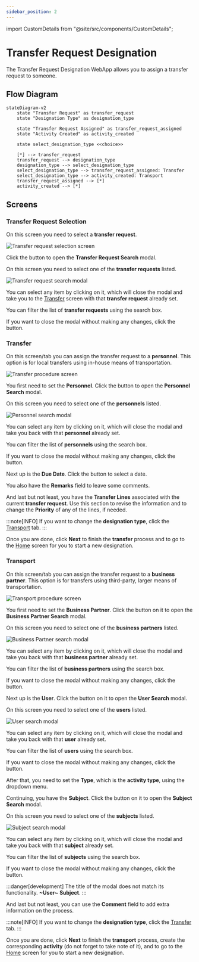 ```yaml
---
sidebar_position: 2
---
```


import CustomDetails from "@site/src/components/CustomDetails";

# Transfer Request Designation

The Transfer Request Designation WebApp allows you to assign a transfer request to someone.

## Flow Diagram

```mermaid
stateDiagram-v2
    state "Transfer Request" as transfer_request
    state "Designation Type" as designation_type

    state "Transfer Request Assigned" as transfer_request_assigned
    state "Activity Created" as activity_created

    state select_designation_type <<choice>>

    [*] --> transfer_request
    transfer_request --> designation_type
    designation_type --> select_designation_type
    select_designation_type --> transfer_request_assigned: Transfer
    select_designation_type --> activity_created: Transport
    transfer_request_assigned --> [*]
    activity_created --> [*]
```

## Screens

### Transfer Request Selection

On this screen you need to select a **transfer request**.

![Transfer request selection screen](./img-transfer-request-designation/transfer-request-selection.png)

Click the <IIcon icon="iconamoon:search-bold" width="17" height="17" /> button to open the **Transfer Request Search** modal.

<CustomDetails summary="Transfer Request Search Modal">

On this screen you need to select one of the **transfer requests** listed.

![Transfer request search modal](./img-transfer-request-designation/transfer-request-search-modal.png)

You can select any item by clicking on it, which will close the modal and take you to the [Transfer](./transfer_request_designation.md#transfer) screen with that **transfer request** already set.

You can filter the list of **transfer requests** using the search box.

If you want to close the modal without making any changes, click the <IIcon icon="zondicons:close-solid" width="17" height="17"/> button.

</CustomDetails>

### Transfer

On this screen/tab you can assign the transfer request to a **personnel**. This option is for local transfers using in-house means of transportation.

![Transfer procedure screen](./img-transfer-request-designation/transfer-procedure.png)

You first need to set the **Personnel**. Click the <IIcon icon="iconamoon:search-bold" width="17" height="17" /> button to open the **Personnel Search** modal.

<CustomDetails summary="Personnel Search Modal">

On this screen you need to select one of the **personnels** listed.

![Personnel search modal](./img-transfer-request-designation/personnel-search-modal.png)

You can select any item by clicking on it, which will close the modal and take you back with that **personnel** already set.

You can filter the list of **personnels** using the search box.

If you want to close the modal without making any changes, click the <IIcon icon="zondicons:close-solid" width="17" height="17"/> button.

</CustomDetails>

Next up is the **Due Date**. Click the <IIcon icon="majesticons:calendar" width="17" height="17" /> button to select a date.

You also have the **Remarks** field to leave some comments.

And last but not least, you have the **Transfer Lines** associated with the current **transfer request**. Use this section to revise the information and to change the **Priority** of any of the lines, if needed.

:::note[INFO]
If you want to change the **designation type**, click the [Transport](./transfer_request_designation.md#transport) tab.
:::

Once you are done, click **Next** to finish the **transfer** process and to go to the [Home](./transfer_request_designation.md#transfer-request-selection) screen for you to start a new designation.

### Transport

On this screen/tab you can assign the transfer request to a **business partner**. This option is for transfers using third-party, larger means of transportation.

![Transport procedure screen](./img-transfer-request-designation/transport-procedure.png)

You first need to set the **Business Partner**. Click the <IIcon icon="iconamoon:search-bold" width="17" height="17" /> button on it to open the **Business Partner Search** modal.

<CustomDetails summary="Business Partner Search Modal">

On this screen you need to select one of the **business partners** listed.

![Business Partner search modal](./img-transfer-request-designation/bp-search-modal.png)

You can select any item by clicking on it, which will close the modal and take you back with that **business partner** already set.

You can filter the list of **business partners** using the search box.

If you want to close the modal without making any changes, click the <IIcon icon="zondicons:close-solid" width="17" height="17"/> button.

</CustomDetails>

Next up is the **User**. Click the <IIcon icon="iconamoon:search-bold" width="17" height="17" /> button on it to open the **User Search** modal.

<CustomDetails summary="User Search Modal">

On this screen you need to select one of the **users** listed.

![User search modal](./img-transfer-request-designation/user-search-modal.png)

You can select any item by clicking on it, which will close the modal and take you back with that **user** already set.

You can filter the list of **users** using the search box.

If you want to close the modal without making any changes, click the <IIcon icon="zondicons:close-solid" width="17" height="17"/> button.

</CustomDetails>

After that, you need to set the **Type**, which is the **activity type**, using the dropdown menu. 

Continuing, you have the **Subject**. Click the <IIcon icon="iconamoon:search-bold" width="17" height="17" /> button on it to open the **Subject Search** modal.

<CustomDetails summary="Subject Search Modal">

On this screen you need to select one of the **subjects** listed.

![Subject search modal](./img-transfer-request-designation/subject-search-modal.png)

You can select any item by clicking on it, which will close the modal and take you back with that **subject** already set.

You can filter the list of **subjects** using the search box.

If you want to close the modal without making any changes, click the <IIcon icon="zondicons:close-solid" width="17" height="17"/> button.

:::danger[development]
The title of the modal does not match its functionality. **~User~** <IIcon icon="mdi:arrow-right-thin" width="17" height="17" /> **Subject**.
:::

</CustomDetails>

And  last but not least, you can use the **Comment** field to add extra information on the process.

:::note[INFO]
If you want to change the **designation type**, click the [Transfer](./transfer_request_designation.md#transfer) tab.
:::

Once you are done, click **Next** to finish the **transport** process, create the corresponding **activity** (do not forget to take note of it), and to go to the [Home](./transfer_request_designation.md#transfer-request-selection) screen for you to start a new designation.
